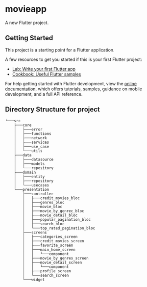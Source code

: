 # movieapp

A new Flutter project.

## Getting Started

This project is a starting point for a Flutter application.

A few resources to get you started if this is your first Flutter project:

- [Lab: Write your first Flutter app](https://docs.flutter.dev/get-started/codelab)
- [Cookbook: Useful Flutter samples](https://docs.flutter.dev/cookbook)

For help getting started with Flutter development, view the
[online documentation](https://docs.flutter.dev/), which offers tutorials,
samples, guidance on mobile development, and a full API reference.





## Directory Structure for project
```
└───src
    ├───core
    │   ├───error
    │   ├───functions
    │   ├───network
    │   ├───services
    │   ├───use_case
    │   └───utils
    ├───data
    │   ├───datasource
    │   ├───models
    │   └───repository
    ├───domain
    │   ├───entity
    │   ├───repository
    │   └───usecases
    └───presentation
        ├───controller
        │   ├───credit_movies_bloc
        │   ├───genres_bloc
        │   ├───movie_bloc
        │   ├───movie_by_genrec_bloc
        │   ├───movie_detail_bloc
        │   ├───popular_pagination_bloc
        │   ├───search_bloc
        │   └───top_rated_pagination_bloc
        ├───screens
        │   ├───categories_screen
        │   ├───credit_movies_screen
        │   ├───favorite_screen
        │   ├───main_home_screen
        │   │   └───component
        │   ├───movie_by_genres_screen
        │   ├───movie_detail_screen
        │   │   └───component
        │   ├───profile_screen
        │   └───search_screen
        └───widget
```
